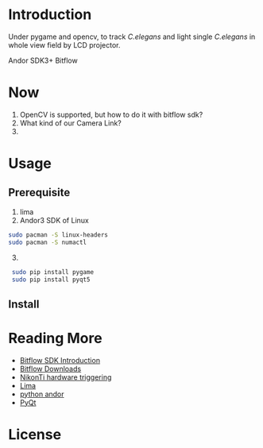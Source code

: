 # Introduction
  Under pygame and opencv, to track *C.elegans* and light single  *C.elegans* in whole view field by LCD projector.

  Andor SDK3+ Bitflow

# Now
1. OpenCV is supported, but how to do it with bitflow sdk?
2. What kind of our Camera Link?
3.

# Usage
## Prerequisite
1. lima
2. Andor3 SDK of Linux
``` bash
sudo pacman -S linux-headers
sudo pacman -S numactl
```
3.
``` bash
 sudo pip install pygame
 sudo pip install pyqt5
```
## Install

# Reading More
+ [Bitflow SDK Introduction]( www.bitflow.com/products/details/third-party-software)
+ [Bitflow Downloads](www.bitflow.com/products/downloads )
+ [NikonTi hardware triggering](https://github.com/vanNimwegenLab/MiM_NikonTi/blob/master/Docs/NikonTi_hardware_triggering.md)
+ [Lima](http://lima.blissgarden.org/camera/andor3/doc/index.html?highlight=andor3)
+ [python andor](https://pypi.python.org/pypi/andor)
+ [PyQt](https://wiki.python.org/moin/PyQt)

# License
